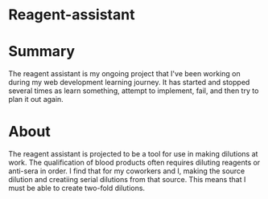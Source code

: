 # Reagent-assistant

# Summary
The reagent assistant is my ongoing project that I've been working on during my web development learning journey. It has started and stopped several times as learn something, attempt to implement, fail, and then try to plan it out again.

# About
The reagent assistant is projected to be a tool for use in making dilutions at work. The qualification of blood products often requires diluting reagents or anti-sera in order. I find that for my coworkers and I, making the source dilution and creatiing serial dilutions from that source. This means that I must be able to create two-fold dilutions.


